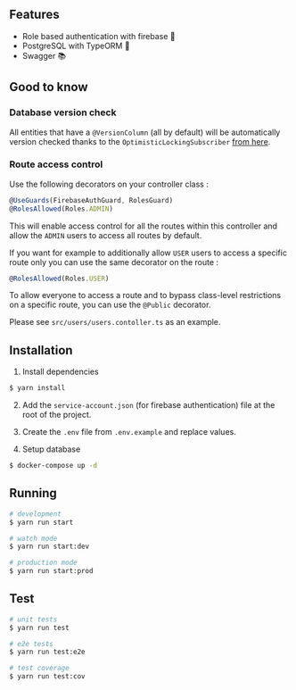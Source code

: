 ## Features
- Role based authentication with firebase 🔐
- PostgreSQL with TypeORM 💾
- Swagger 📚

## Good to know
### Database version check
All entities that have a `@VersionColumn` (all by default) will be automatically version checked thanks to the `OptimisticLockingSubscriber` [from here](https://github.com/typeorm/typeorm/issues/3608#issuecomment-476352843).

### Route access control
Use the following decorators on your controller class :
```ts
@UseGuards(FirebaseAuthGuard, RolesGuard)
@RolesAllowed(Roles.ADMIN)
```
This will enable access control for all the routes within this controller and allow the `ADMIN` users to access all routes by default.

If you want for example to additionally allow `USER` users to access a specific route only you can use the same decorator on the route :
```ts
@RolesAllowed(Roles.USER)
```
To allow everyone to access a route and to bypass class-level restrictions on a specific route, you can use the `@Public` decorator.

Please see `src/users/users.contoller.ts` as an example.
## Installation

1. Install dependencies
```bash
$ yarn install
```

2. Add the `service-account.json` (for firebase authentication) file at the root of the project.
3. Create the `.env` file from `.env.example` and replace values.

4. Setup database
```bash
$ docker-compose up -d

```
## Running

```bash
# development
$ yarn run start

# watch mode
$ yarn run start:dev

# production mode
$ yarn run start:prod
```

## Test

```bash
# unit tests
$ yarn run test

# e2e tests
$ yarn run test:e2e

# test coverage
$ yarn run test:cov
```

